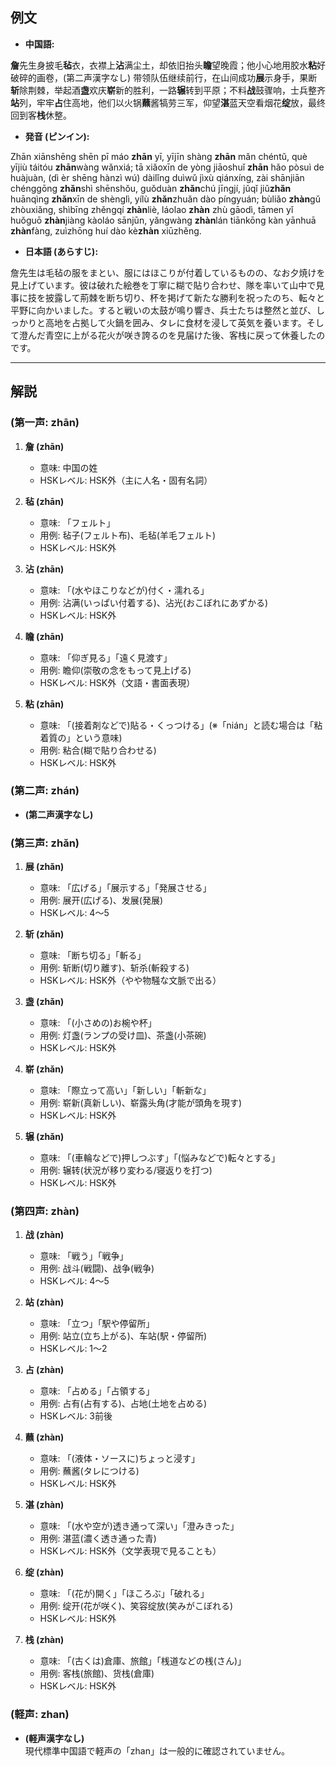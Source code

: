 ## 例文
* **中国語:**

**詹**先生身披毛**毡**衣，衣襟上**沾**满尘土，却依旧抬头**瞻**望晚霞；他小心地用胶水**粘**好破碎的画卷，(第二声漢字なし) 带领队伍继续前行，在山间成功**展**示身手，果断**斩**除荆棘，举起酒**盏**欢庆**崭**新的胜利，一路**辗**转到平原；不料**战**鼓骤响，士兵整齐**站**列，牢牢**占**住高地，他们以火锅**蘸**酱犒劳三军，仰望**湛**蓝天空看烟花**绽**放，最终回到客**栈**休整。

* **発音 (ピンイン):**  

Zhān xiānshēng shēn pī máo **zhān** yī, yījīn shàng **zhān** mǎn chéntǔ, què yījiù táitóu **zhān**wàng wǎnxiá; tā xiǎoxīn de yòng jiāoshuǐ **zhān** hǎo pòsuì de huàjuàn, (dì èr shēng hànzì wú) dàilǐng duìwǔ jìxù qiánxíng, zài shānjiān chénggōng **zhǎn**shì shēnshǒu, guǒduàn **zhǎn**chú jīngjí, jǔqǐ jiǔ**zhǎn** huānqìng **zhǎn**xīn de shènglì, yílù **zhǎn**zhuǎn dào píngyuán; bùliǎo **zhàn**gǔ zhòuxiǎng, shìbīng zhěngqí **zhàn**liè, láolao **zhàn** zhù gāodì, tāmen yǐ huǒguō **zhàn**jiàng kàoláo sānjūn, yǎngwàng **zhàn**lán tiānkōng kàn yānhuā **zhàn**fàng, zuìzhōng huí dào kè**zhàn** xiūzhěng. 

* **日本語 (あらすじ):**  

詹先生は毛毡の服をまとい、服にはほこりが付着しているものの、なお夕焼けを見上げています。彼は破れた絵巻を丁寧に糊で貼り合わせ、隊を率いて山中で見事に技を披露して荊棘を断ち切り、杯を掲げて新たな勝利を祝ったのち、転々と平野に向かいました。すると戦いの太鼓が鳴り響き、兵士たちは整然と並び、しっかりと高地を占拠して火鍋を囲み、タレに食材を浸して英気を養います。そして澄んだ青空に上がる花火が咲き誇るのを見届けた後、客栈に戻って休養したのです。

---

## 解説
### (第一声: zhān)
1. **詹 (zhān)**  
   - 意味: 中国の姓  
   - HSKレベル: HSK外（主に人名・固有名詞）

2. **毡 (zhān)**  
   - 意味: 「フェルト」  
   - 用例: 毡子(フェルト布)、毛毡(羊毛フェルト)  
   - HSKレベル: HSK外

3. **沾 (zhān)**  
   - 意味: 「(水やほこりなどが)付く・濡れる」  
   - 用例: 沾满(いっぱい付着する)、沾光(おこぼれにあずかる)  
   - HSKレベル: HSK外

4. **瞻 (zhān)**  
   - 意味: 「仰ぎ見る」「遠く見渡す」  
   - 用例: 瞻仰(崇敬の念をもって見上げる)  
   - HSKレベル: HSK外（文語・書面表現）

5. **粘 (zhān)**  
   - 意味: 「(接着剤などで)貼る・くっつける」(※「nián」と読む場合は「粘着質の」という意味)  
   - 用例: 粘合(糊で貼り合わせる)  
   - HSKレベル: HSK外

### (第二声: zhán)
- **(第二声漢字なし)**

### (第三声: zhǎn)
1. **展 (zhǎn)**  
   - 意味: 「広げる」「展示する」「発展させる」  
   - 用例: 展开(広げる)、发展(発展)  
   - HSKレベル: 4〜5  

2. **斩 (zhǎn)**  
   - 意味: 「断ち切る」「斬る」  
   - 用例: 斩断(切り離す)、斩杀(斬殺する)  
   - HSKレベル: HSK外（やや物騒な文脈で出る）

3. **盏 (zhǎn)**  
   - 意味: 「(小さめの)お椀や杯」  
   - 用例: 灯盏(ランプの受け皿)、茶盏(小茶碗)  
   - HSKレベル: HSK外

4. **崭 (zhǎn)**  
   - 意味: 「際立って高い」「新しい」「斬新な」  
   - 用例: 崭新(真新しい)、崭露头角(才能が頭角を現す)  
   - HSKレベル: HSK外

5. **辗 (zhǎn)**  
   - 意味: 「(車輪などで)押しつぶす」「(悩みなどで)転々とする」  
   - 用例: 辗转(状況が移り変わる/寝返りを打つ)  
   - HSKレベル: HSK外

### (第四声: zhàn)
1. **战 (zhàn)**  
   - 意味: 「戦う」「戦争」  
   - 用例: 战斗(戦闘)、战争(戦争)  
   - HSKレベル: 4〜5

2. **站 (zhàn)**  
   - 意味: 「立つ」「駅や停留所」  
   - 用例: 站立(立ち上がる)、车站(駅・停留所)  
   - HSKレベル: 1〜2

3. **占 (zhàn)**  
   - 意味: 「占める」「占領する」  
   - 用例: 占有(占有する)、占地(土地を占める)  
   - HSKレベル: 3前後

4. **蘸 (zhàn)**  
   - 意味: 「(液体・ソースに)ちょっと浸す」  
   - 用例: 蘸酱(タレにつける)  
   - HSKレベル: HSK外

5. **湛 (zhàn)**  
   - 意味: 「(水や空が)透き通って深い」「澄みきった」  
   - 用例: 湛蓝(濃く透き通った青)  
   - HSKレベル: HSK外（文学表現で見ることも）

6. **绽 (zhàn)**  
   - 意味: 「(花が)開く」「ほころぶ」「破れる」  
   - 用例: 绽开(花が咲く)、笑容绽放(笑みがこぼれる)  
   - HSKレベル: HSK外

7. **栈 (zhàn)**  
   - 意味: 「(古くは)倉庫、旅館」「桟道などの桟(さん)」  
   - 用例: 客栈(旅館)、货栈(倉庫)  
   - HSKレベル: HSK外

### (軽声: zhan)
- **(軽声漢字なし)**  
  現代標準中国語で軽声の「zhan」は一般的に確認されていません。
